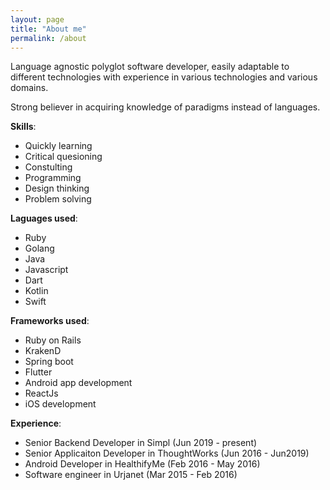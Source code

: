```yaml
---
layout: page
title: "About me"
permalink: /about
---
```


Language agnostic polyglot software developer, easily adaptable to different technologies
with experience in various technologies and various domains.

Strong believer in acquiring knowledge of paradigms instead of languages. 

**Skills**:
* Quickly learning
* Critical quesioning
* Constulting
* Programming
* Design thinking
* Problem solving

**Laguages used**:
* Ruby
* Golang
* Java
* Javascript
* Dart
* Kotlin 
* Swift

**Frameworks used**:
* Ruby on Rails
* KrakenD
* Spring boot
* Flutter
* Android app development
* ReactJs
* iOS development

**Experience**:
* Senior Backend Developer in Simpl (Jun 2019 - present)
* Senior Applicaiton Developer in ThoughtWorks (Jun 2016 - Jun2019)
* Android Developer in HealthifyMe (Feb 2016 - May 2016)
* Software engineer in Urjanet (Mar 2015 - Feb 2016)